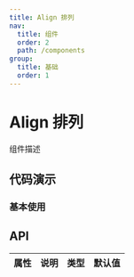 ```yaml
---
title: Align 排列
nav:
  title: 组件
  order: 2
  path: /components
group:
  title: 基础
  order: 1
---
```


# Align 排列

组件描述

## 代码演示

### 基本使用

<code src="./demo/basic.tsx"></code>

## API

| 属性 | 说明 | 类型 | 默认值 |
| ---- | ---- | ---- | ------ |
